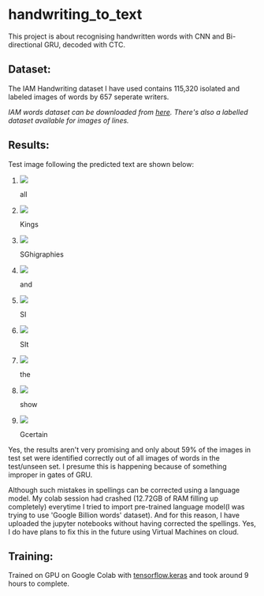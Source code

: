 # handwriting_to_text
This project is about recognising handwritten words with CNN and Bi-directional GRU, decoded with CTC.

## Dataset:
The IAM Handwriting dataset I have used contains 115,320 isolated and labeled images of words by 657 seperate writers.

<i>IAM words dataset can be downloaded from <a href=http://www.fki.inf.unibe.ch/databases/iam-handwriting-database>here</a>. There's also a labelled dataset available for images of lines.</br></i>

## Results:

Test image following the predicted text are shown below:

<ol>

<div><li><a href=""><img src="https://raw.githubusercontent.com/naveen-9697/Handwritten-text-recognition-OCR----IAM-dataset---CNN-and-BiRNN/master/some%20images/g06-037k-01-02.png"/></a></a><p>all</p></div></li>

 <div><li><a href=""><img src="https://raw.githubusercontent.com/naveen-9697/Handwritten-text-recognition-OCR----IAM-dataset---CNN-and-BiRNN/master/some%20images/d03-112-01-03.png"/></a></a><p>Kings</p></div></li>
 
  <div><li><a href=""><img src="https://raw.githubusercontent.com/naveen-9697/Handwritten-text-recognition-OCR----IAM-dataset---CNN-and-BiRNN/master/some%20images/g07-038-01-02.png"/></a><p>SGhigraphies</p></div></li>
  
 <div><li><a href=""><img src="https://raw.githubusercontent.com/naveen-9697/Handwritten-text-recognition-OCR----IAM-dataset---CNN-and-BiRNN/master/some%20images/l04-098-00-06.png"/></a></a><p>and</p></div></li>

 <div><li><a href=""><img src="https://raw.githubusercontent.com/naveen-9697/Handwritten-text-recognition-OCR----IAM-dataset---CNN-and-BiRNN/master/some%20images/b05-098-03-06.png"/></a></a><p>SI</p></div></li>
 
  <div><li><a href=""><img src="https://raw.githubusercontent.com/naveen-9697/Handwritten-text-recognition-OCR----IAM-dataset---CNN-and-BiRNN/master/some%20images/a01-122-05-06.png"/></a></a><p>SIt</p></div></li>
  
 <div><li><a href=""><img src="https://raw.githubusercontent.com/naveen-9697/Handwritten-text-recognition-OCR----IAM-dataset---CNN-and-BiRNN/master/some%20images/a03-030-04-05.png"/></a></a><p>the</p></div></li>
 
 <div><li><a href=""><img src="https://raw.githubusercontent.com/naveen-9697/Handwritten-text-recognition-OCR----IAM-dataset---CNN-and-BiRNN/master/some%20images/e04-004-04-01.png"/></a></a><p>show</p></div></li>
 
 <div><li><a href=""><img src="https://raw.githubusercontent.com/naveen-9697/Handwritten-text-recognition-OCR----IAM-dataset---CNN-and-BiRNN/master/some%20images/k04-017-08-07.png"/></a></a><p>Gcertain</p></div></li>

</ol>

Yes, the results aren't very promising and only about 59% of the images in test set were identified correctly out of all images of words in the test/unseen set. I presume this is happening because of something improper in gates of GRU. 

Although such mistakes in spellings can be corrected using a language model. My colab session had crashed (12.72GB of RAM filling up completely) everytime I tried to import pre-trained language model(I was trying to use 'Google Billion words' dataset). And for this reason, I have uploaded the jupyter notebooks without having corrected the spellings. Yes, I do have plans to fix this in the future using Virtual Machines on cloud.


## Training:
Trained on GPU on Google Colab with <a href=https://www.tensorflow.org/api_docs/python/tf/keras>tensorflow.keras</a> and took around 9 hours to complete.


